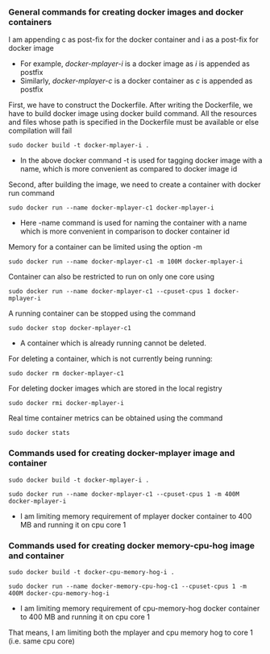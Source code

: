 ### General commands for creating docker images and docker containers

I am appending c as post-fix for the docker container and i as a post-fix for docker image
- For example, *docker-mplayer-i* is a docker image as *i* is appended as postfix
- Similarly, *docker-mplayer-c* is a docker container as *c* is appended as postfix

First, we have to construct the Dockerfile. After writing the Dockerfile, we have to build docker image using docker build command.
All the resources and files whose path is specified in the Dockerfile must be available or else compilation will fail 

```
sudo docker build -t docker-mplayer-i .
``` 

- In the above docker command -t is used for tagging docker image with a name, which is more convenient as compared to docker image id 

Second, after building the image, we need to create a container with docker run command

```
sudo docker run --name docker-mplayer-c1 docker-mplayer-i
```
- Here -name command is used for naming the container with a name which is more convenient in comparison to docker container id

Memory for a container can be limited using the option -m
```
sudo docker run --name docker-mplayer-c1 -m 100M docker-mplayer-i
```
Container can also be restricted to run on only one core using
```
sudo docker run --name docker-mplayer-c1 --cpuset-cpus 1 docker-mplayer-i
``` 
A running container can be stopped using the command
```
sudo docker stop docker-mplayer-c1
```
- A container which is already running cannot be deleted. 

For deleting a container, which is not currently being running:
```
sudo docker rm docker-mplayer-c1
```
For deleting docker images which are stored in the local registry
```
sudo docker rmi docker-mplayer-i
```
Real time container metrics can be obtained using the command
```
sudo docker stats
```

### Commands used for creating docker-mplayer image and container 

```
sudo docker build -t docker-mplayer-i .

sudo docker run --name docker-mplayer-c1 --cpuset-cpus 1 -m 400M docker-mplayer-i
```

- I am limiting memory requirement of mplayer docker container to 400 MB and running it on cpu core 1

### Commands used for creating docker memory-cpu-hog image and container

```
sudo docker build -t docker-cpu-memory-hog-i .

sudo docker run --name docker-memory-cpu-hog-c1 --cpuset-cpus 1 -m 400M docker-cpu-memory-hog-i
```
- I am limiting memory requirement of cpu-memory-hog docker container to 400 MB and running it on cpu core 1

That means, I am limiting both the mplayer and cpu memory hog to core 1 (i.e. same cpu core)


